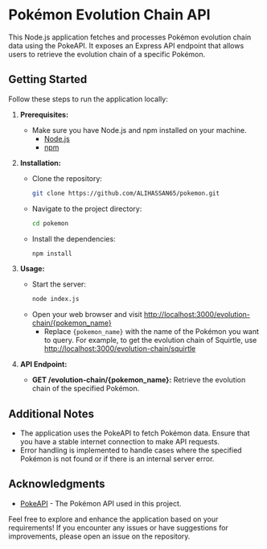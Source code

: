 # Pokémon Evolution Chain API

This Node.js application fetches and processes Pokémon evolution chain data using the PokeAPI. It exposes an Express API endpoint that allows users to retrieve the evolution chain of a specific Pokémon.

## Getting Started

Follow these steps to run the application locally:

1. **Prerequisites:**

   - Make sure you have Node.js and npm installed on your machine.
     - [Node.js](https://nodejs.org/)
     - [npm](https://www.npmjs.com/)

2. **Installation:**

   - Clone the repository:
     ```bash
     git clone https://github.com/ALIHASSAN65/pokemon.git
     ```
   - Navigate to the project directory:
     ```bash
     cd pokemon
     ```
   - Install the dependencies:
     ```bash
     npm install
     ```

3. **Usage:**

   - Start the server:
     ```bash
     node index.js
     ```
   - Open your web browser and visit [http://localhost:3000/evolution-chain/{pokemon_name}](http://localhost:3000/evolution-chain/{pokemon_name})
     - Replace `{pokemon_name}` with the name of the Pokémon you want to query. For example, to get the evolution chain of Squirtle, use [http://localhost:3000/evolution-chain/squirtle](http://localhost:3000/evolution-chain/squirtle)

4. **API Endpoint:**
   - **GET /evolution-chain/{pokemon_name}:** Retrieve the evolution chain of the specified Pokémon.

## Additional Notes

- The application uses the PokeAPI to fetch Pokémon data. Ensure that you have a stable internet connection to make API requests.
- Error handling is implemented to handle cases where the specified Pokémon is not found or if there is an internal server error.

## Acknowledgments

- [PokeAPI](https://pokeapi.co/) - The Pokémon API used in this project.

Feel free to explore and enhance the application based on your requirements! If you encounter any issues or have suggestions for improvements, please open an issue on the repository.
